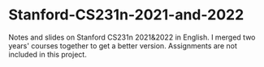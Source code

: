 # Stanford-CS231n-2021-and-2022
Notes and slides on Stanford CS231n 2021&amp;2022 in English. I merged two years' courses together to get a better version. Assignments are not included in this project.

